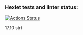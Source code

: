 ### Hexlet tests and linter status:
[![Actions Status](https://github.com/TanyaAl/frontend-project-11/actions/workflows/hexlet-check.yml/badge.svg)](https://github.com/TanyaAl/frontend-project-11/actions)

17.10 strt